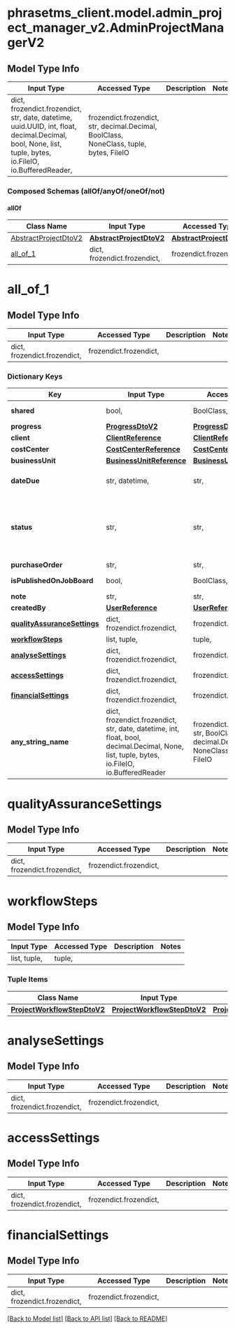# phrasetms_client.model.admin_project_manager_v2.AdminProjectManagerV2

## Model Type Info

| Input Type                                                                                                                                              | Accessed Type                                                                           | Description | Notes |
| ------------------------------------------------------------------------------------------------------------------------------------------------------- | --------------------------------------------------------------------------------------- | ----------- | ----- |
| dict, frozendict.frozendict, str, date, datetime, uuid.UUID, int, float, decimal.Decimal, bool, None, list, tuple, bytes, io.FileIO, io.BufferedReader, | frozendict.frozendict, str, decimal.Decimal, BoolClass, NoneClass, tuple, bytes, FileIO |             |

### Composed Schemas (allOf/anyOf/oneOf/not)

#### allOf

| Class Name                                      | Input Type                                          | Accessed Type                                       | Description | Notes |
| ----------------------------------------------- | --------------------------------------------------- | --------------------------------------------------- | ----------- | ----- |
| [AbstractProjectDtoV2](AbstractProjectDtoV2.md) | [**AbstractProjectDtoV2**](AbstractProjectDtoV2.md) | [**AbstractProjectDtoV2**](AbstractProjectDtoV2.md) |             |
| [all_of_1](#all_of_1)                           | dict, frozendict.frozendict,                        | frozendict.frozendict,                              |             |

# all_of_1

## Model Type Info

| Input Type                   | Accessed Type          | Description | Notes |
| ---------------------------- | ---------------------- | ----------- | ----- |
| dict, frozendict.frozendict, | frozendict.frozendict, |             |

### Dictionary Keys

| Key                                                       | Input Type                                                                                                                                  | Accessed Type                                                                           | Description                                                        | Notes                                                                                                                                        |
| --------------------------------------------------------- | ------------------------------------------------------------------------------------------------------------------------------------------- | --------------------------------------------------------------------------------------- | ------------------------------------------------------------------ | -------------------------------------------------------------------------------------------------------------------------------------------- |
| **shared**                                                | bool,                                                                                                                                       | BoolClass,                                                                              | Default: false                                                     | [optional]                                                                                                                                   |
| **progress**                                              | [**ProgressDtoV2**](ProgressDtoV2.md)                                                                                                       | [**ProgressDtoV2**](ProgressDtoV2.md)                                                   |                                                                    | [optional]                                                                                                                                   |
| **client**                                                | [**ClientReference**](ClientReference.md)                                                                                                   | [**ClientReference**](ClientReference.md)                                               |                                                                    | [optional]                                                                                                                                   |
| **costCenter**                                            | [**CostCenterReference**](CostCenterReference.md)                                                                                           | [**CostCenterReference**](CostCenterReference.md)                                       |                                                                    | [optional]                                                                                                                                   |
| **businessUnit**                                          | [**BusinessUnitReference**](BusinessUnitReference.md)                                                                                       | [**BusinessUnitReference**](BusinessUnitReference.md)                                   |                                                                    | [optional]                                                                                                                                   |
| **dateDue**                                               | str, datetime,                                                                                                                              | str,                                                                                    |                                                                    | [optional] value must conform to RFC-3339 date-time                                                                                          |
| **status**                                                | str,                                                                                                                                        | str,                                                                                    |                                                                    | [optional] must be one of ["NEW", "ASSIGNED", "COMPLETED", "ACCEPTED_BY_VENDOR", "DECLINED_BY_VENDOR", "COMPLETED_BY_VENDOR", "CANCELLED", ] |
| **purchaseOrder**                                         | str,                                                                                                                                        | str,                                                                                    |                                                                    | [optional]                                                                                                                                   |
| **isPublishedOnJobBoard**                                 | bool,                                                                                                                                       | BoolClass,                                                                              | Default: false                                                     | [optional]                                                                                                                                   |
| **note**                                                  | str,                                                                                                                                        | str,                                                                                    |                                                                    | [optional]                                                                                                                                   |
| **createdBy**                                             | [**UserReference**](UserReference.md)                                                                                                       | [**UserReference**](UserReference.md)                                                   |                                                                    | [optional]                                                                                                                                   |
| **[qualityAssuranceSettings](#qualityAssuranceSettings)** | dict, frozendict.frozendict,                                                                                                                | frozendict.frozendict,                                                                  |                                                                    | [optional]                                                                                                                                   |
| **[workflowSteps](#workflowSteps)**                       | list, tuple,                                                                                                                                | tuple,                                                                                  |                                                                    | [optional]                                                                                                                                   |
| **[analyseSettings](#analyseSettings)**                   | dict, frozendict.frozendict,                                                                                                                | frozendict.frozendict,                                                                  |                                                                    | [optional]                                                                                                                                   |
| **[accessSettings](#accessSettings)**                     | dict, frozendict.frozendict,                                                                                                                | frozendict.frozendict,                                                                  |                                                                    | [optional]                                                                                                                                   |
| **[financialSettings](#financialSettings)**               | dict, frozendict.frozendict,                                                                                                                | frozendict.frozendict,                                                                  |                                                                    | [optional]                                                                                                                                   |
| **any_string_name**                                       | dict, frozendict.frozendict, str, date, datetime, int, float, bool, decimal.Decimal, None, list, tuple, bytes, io.FileIO, io.BufferedReader | frozendict.frozendict, str, BoolClass, decimal.Decimal, NoneClass, tuple, bytes, FileIO | any string name can be used but the value must be the correct type | [optional]                                                                                                                                   |

# qualityAssuranceSettings

## Model Type Info

| Input Type                   | Accessed Type          | Description | Notes |
| ---------------------------- | ---------------------- | ----------- | ----- |
| dict, frozendict.frozendict, | frozendict.frozendict, |             |

# workflowSteps

## Model Type Info

| Input Type   | Accessed Type | Description | Notes |
| ------------ | ------------- | ----------- | ----- |
| list, tuple, | tuple,        |             |

### Tuple Items

| Class Name                                                  | Input Type                                                  | Accessed Type                                               | Description | Notes |
| ----------------------------------------------------------- | ----------------------------------------------------------- | ----------------------------------------------------------- | ----------- | ----- |
| [**ProjectWorkflowStepDtoV2**](ProjectWorkflowStepDtoV2.md) | [**ProjectWorkflowStepDtoV2**](ProjectWorkflowStepDtoV2.md) | [**ProjectWorkflowStepDtoV2**](ProjectWorkflowStepDtoV2.md) |             |

# analyseSettings

## Model Type Info

| Input Type                   | Accessed Type          | Description | Notes |
| ---------------------------- | ---------------------- | ----------- | ----- |
| dict, frozendict.frozendict, | frozendict.frozendict, |             |

# accessSettings

## Model Type Info

| Input Type                   | Accessed Type          | Description | Notes |
| ---------------------------- | ---------------------- | ----------- | ----- |
| dict, frozendict.frozendict, | frozendict.frozendict, |             |

# financialSettings

## Model Type Info

| Input Type                   | Accessed Type          | Description | Notes |
| ---------------------------- | ---------------------- | ----------- | ----- |
| dict, frozendict.frozendict, | frozendict.frozendict, |             |

[[Back to Model list]](../../README.md#documentation-for-models) [[Back to API list]](../../README.md#documentation-for-api-endpoints) [[Back to README]](../../README.md)

